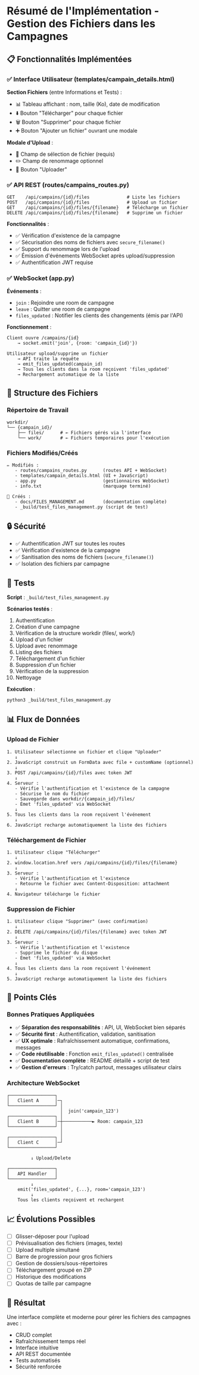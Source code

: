# Résumé de l'Implémentation - Gestion des Fichiers dans les Campagnes

## 📋 Fonctionnalités Implémentées

### ✅ Interface Utilisateur (templates/campain_details.html)

**Section Fichiers** (entre Informations et Tests) :
- 📊 Tableau affichant : nom, taille (Ko), date de modification
- ⬇️ Bouton "Télécharger" pour chaque fichier
- 🗑️ Bouton "Supprimer" pour chaque fichier  
- ➕ Bouton "Ajouter un fichier" ouvrant une modale

**Modale d'Upload** :
- 📁 Champ de sélection de fichier (requis)
- ✏️ Champ de renommage optionnel
- 🚀 Bouton "Uploader"

### ✅ API REST (routes/campains_routes.py)

```
GET    /api/campains/{id}/files              # Liste les fichiers
POST   /api/campains/{id}/files              # Upload un fichier
GET    /api/campains/{id}/files/{filename}   # Télécharge un fichier
DELETE /api/campains/{id}/files/{filename}   # Supprime un fichier
```

**Fonctionnalités** :
- ✅ Vérification d'existence de la campagne
- ✅ Sécurisation des noms de fichiers avec `secure_filename()`
- ✅ Support du renommage lors de l'upload
- ✅ Émission d'événements WebSocket après upload/suppression
- ✅ Authentification JWT requise

### ✅ WebSocket (app.py)

**Événements** :
- `join` : Rejoindre une room de campagne
- `leave` : Quitter une room de campagne
- `files_updated` : Notifier les clients des changements (émis par l'API)

**Fonctionnement** :
```
Client ouvre /campains/{id}
    → socket.emit('join', {room: 'campain_{id}'})
    
Utilisateur upload/supprime un fichier
    → API traite la requête
    → emit_files_updated(campain_id)
    → Tous les clients dans la room reçoivent 'files_updated'
    → Rechargement automatique de la liste
```

## 📁 Structure des Fichiers

### Répertoire de Travail

```
workdir/
└── {campain_id}/
    ├── files/      # ← Fichiers gérés via l'interface
    └── work/       # ← Fichiers temporaires pour l'exécution
```

### Fichiers Modifiés/Créés

```
✏️ Modifiés :
   - routes/campains_routes.py      (routes API + WebSocket)
   - templates/campain_details.html (UI + JavaScript)
   - app.py                         (gestionnaires WebSocket)
   - info.txt                       (marquage terminé)

📄 Créés :
   - docs/FILES_MANAGEMENT.md       (documentation complète)
   - _build/test_files_management.py (script de test)
```

## 🔒 Sécurité

- ✅ Authentification JWT sur toutes les routes
- ✅ Vérification d'existence de la campagne
- ✅ Sanitisation des noms de fichiers (`secure_filename()`)
- ✅ Isolation des fichiers par campagne

## 🧪 Tests

**Script** : `_build/test_files_management.py`

**Scénarios testés** :
1. Authentification
2. Création d'une campagne
3. Vérification de la structure workdir (files/, work/)
4. Upload d'un fichier
5. Upload avec renommage
6. Listing des fichiers
7. Téléchargement d'un fichier
8. Suppression d'un fichier
9. Vérification de la suppression
10. Nettoyage

**Exécution** :
```bash
python3 _build/test_files_management.py
```

## 📊 Flux de Données

### Upload de Fichier

```
1. Utilisateur sélectionne un fichier et clique "Uploader"
   ↓
2. JavaScript construit un FormData avec file + customName (optionnel)
   ↓
3. POST /api/campains/{id}/files avec token JWT
   ↓
4. Serveur :
   - Vérifie l'authentification et l'existence de la campagne
   - Sécurise le nom du fichier
   - Sauvegarde dans workdir/{campain_id}/files/
   - Émet 'files_updated' via WebSocket
   ↓
5. Tous les clients dans la room reçoivent l'événement
   ↓
6. JavaScript recharge automatiquement la liste des fichiers
```

### Téléchargement de Fichier

```
1. Utilisateur clique "Télécharger"
   ↓
2. window.location.href vers /api/campains/{id}/files/{filename}
   ↓
3. Serveur :
   - Vérifie l'authentification et l'existence
   - Retourne le fichier avec Content-Disposition: attachment
   ↓
4. Navigateur télécharge le fichier
```

### Suppression de Fichier

```
1. Utilisateur clique "Supprimer" (avec confirmation)
   ↓
2. DELETE /api/campains/{id}/files/{filename} avec token JWT
   ↓
3. Serveur :
   - Vérifie l'authentification et l'existence
   - Supprime le fichier du disque
   - Émet 'files_updated' via WebSocket
   ↓
4. Tous les clients dans la room reçoivent l'événement
   ↓
5. JavaScript recharge automatiquement la liste des fichiers
```

## 🎯 Points Clés

### Bonnes Pratiques Appliquées

- ✅ **Séparation des responsabilités** : API, UI, WebSocket bien séparés
- ✅ **Sécurité first** : Authentification, validation, sanitisation
- ✅ **UX optimale** : Rafraîchissement automatique, confirmations, messages
- ✅ **Code réutilisable** : Fonction `emit_files_updated()` centralisée
- ✅ **Documentation complète** : README détaillé + script de test
- ✅ **Gestion d'erreurs** : Try/catch partout, messages utilisateur clairs

### Architecture WebSocket

```
┌─────────────────┐
│   Client A      │─┐
└─────────────────┘ │
                    │  join('campain_123')
┌─────────────────┐ │
│   Client B      │─┼───────────► Room: campain_123
└─────────────────┘ │
                    │
┌─────────────────┐ │
│   Client C      │─┘
└─────────────────┘

         ↓ Upload/Delete

┌─────────────────┐
│   API Handler   │
└─────────────────┘
         ↓
    emit('files_updated', {...}, room='campain_123')
         ↓
    Tous les clients reçoivent et rechargent
```

## 📈 Évolutions Possibles

- [ ] Glisser-déposer pour l'upload
- [ ] Prévisualisation des fichiers (images, texte)
- [ ] Upload multiple simultané
- [ ] Barre de progression pour gros fichiers
- [ ] Gestion de dossiers/sous-répertoires
- [ ] Téléchargement groupé en ZIP
- [ ] Historique des modifications
- [ ] Quotas de taille par campagne

## 🎉 Résultat

Une interface complète et moderne pour gérer les fichiers des campagnes avec :
- CRUD complet
- Rafraîchissement temps réel
- Interface intuitive
- API REST documentée
- Tests automatisés
- Sécurité renforcée
